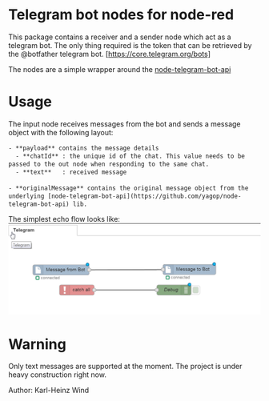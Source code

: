 # Telegram bot nodes for node-red

This package contains a receiver and a sender node which act as a telegram bot.
The only thing required is the token that can be retrieved by the @botfather telegram bot.
[https://core.telegram.org/bots]

The nodes are a simple wrapper around the  [node-telegram-bot-api](https://github.com/yagop/node-telegram-bot-api)

# Usage
The input node receives messages from the bot and sends a message object with the following layout:
```
- **payload** contains the message details
  - **chatId** : the unique id of the chat. This value needs to be passed to the out node when responding to the same chat.
  - **text**   : received message

- **originalMessage** contains the original message object from the underlying [node-telegram-bot-api](https://github.com/yagop/node-telegram-bot-api) lib.
```

The simplest echo flow looks like:
![Alt text](TelegramBotFlow.png?raw=true "Sample Flow")

# Warning
Only text messages are supported at the moment.
The project is under heavy construction right now.

Author: Karl-Heinz Wind
